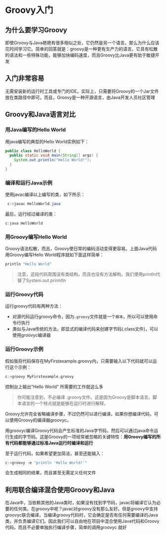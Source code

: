 # Groovy入门

## 为什么要学习Groovy

即使Groovy与Java艳艳有很多相似之处，它仍然是另一个语言。那么为什么应该花时间学习它。简单的回答就是：groovy是一种更有生产力的语言。它具有松散的语法和一些特殊功能，能够加快编码速度，而且Groovy比Java更有助于敏捷开发

## 入门非常容易

无需安装新的运行时工具或专门的IDE。实际上，只需要将Groovy的一个Jar文件放在类路径中即可。而且，Groovy是一种开源语言，由Java开发人员社区管理

## Groovy和Java语言对比

### 用Java编写的Hello World

用java编写的典型的Hello World实例如下：

```java
public class HelloWorld {
  public static void main(String[] args) {  
    System.out.println("Hello World!");
  }
}
```

### 编译和运行Java示例

使用javac编译以上编写的类，如下所示：

```java
 c:>javac HelloWorld.java
```

最后，运行经过编译的类：

```java
c:java HelloWorld
```

### 用Groovy编写Hello World

Groovy语法松散，而且，Groovy使日常的编码活动变得更容易。上面Java代码用Groovy编写Hello World程序就如下面这样简单：

```groovy
println "Hello World"
```

>注意，这段代码周围没有类结构，而且也没有方法解构，我们使用println代替了System.out.prinntln

### 运行Groovy代码

运行groovy代码有两种方法：

+ 对源代码运行groovy命令，因为`.groovy`文件就是一个`脚本`，所以可以使用命令行执行
+ 类似与Java传统的方法，即显式的编译代码来创建字节码(.class文件)，可以使用groovyc编译器

### 运行Groovy示例

假如我将代码保存在MyFirstexample.groovy内，只需要输入以下代码就可以运行这个示例：

```groovy
c:>groovy MyFirstexample.groovy
```

控制台上输出"Hello World" 所需要的工作就这么多

>你可能注意到，不必编译   .groovy文件。这是因为Groovy是脚本语言。脚本语言的一个特点就是能够在运行时进行解释。  

Groovy允许完全省略编译步骤，不过仍然可以进行编译。如果你想编译代码，可以使用Groovy的编译器groovyc。  

用groovyc编译Groovy代码会产生标准的Java字节码，然后可以通过java命令运行生成的字节码。这是Groovy的一项经常被忽略的关键特性：**用Groovy编写的所有代码都能够通过标准Java运行时编译和运行**

至于运行代码，如果希望更加简洁，甚至还能输入：

```groovy
c:>groovy -e "println 'Hello World!'"
```

会生成相同的结果，而且甚至无需定义任何文件

## 利用联合编译混合使用Groovy和Java

在Java中，当依赖其他的Java类时，如果没有找到字节码，javac将编译它认为必要的任何类。在groovy中呢？javac对groovy没有那么友好。但是groovy中支持groovyc联合编译，当编译groovy代码时，它会确定是否有任何需要编译的Java类，并负责编译它们。因此我们可以自由地在项目中混合使用Java代码和Groovy代码，而且不必要单独执行编译步骤，简单的调用groovyc 就好
